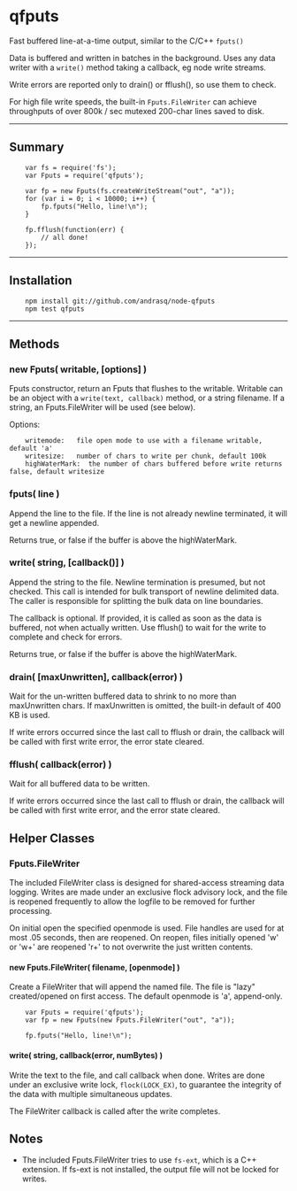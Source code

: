 qfputs
======

Fast buffered line-at-a-time output, similar to the C/C++ `fputs()`

Data is buffered and written in batches in the background.  Uses any
data writer with a `write()` method taking a callback, eg node write
streams.

Write errors are reported only to drain() or fflush(), so use them to check.

For high file write speeds, the built-in `Fputs.FileWriter` can achieve
throughputs of over 800k / sec mutexed 200-char lines saved to disk.

----
## Summary

        var fs = require('fs');
        var Fputs = require('qfputs');

        var fp = new Fputs(fs.createWriteStream("out", "a"));
        for (var i = 0; i < 10000; i++) {
            fp.fputs("Hello, line!\n");
        }

        fp.fflush(function(err) {
            // all done!
        });

----
## Installation

        npm install git://github.com/andrasq/node-qfputs
        npm test qfputs

----
## Methods

### new Fputs( writable, [options] )

Fputs constructor, return an Fputs that flushes to the writable.
Writable can be an object with a `write(text, callback)` method, or a
string filename.  If a string, an Fputs.FileWriter will be used (see below).

Options:

        writemode:   file open mode to use with a filename writable, default 'a'
        writesize:   number of chars to write per chunk, default 100k
        highWaterMark:  the number of chars buffered before write returns false, default writesize

### fputs( line )

Append the line to the file.  If the line is not already newline terminated,
it will get a newline appended.

Returns true, or false if the buffer is above the highWaterMark.

### write( string, [callback()] )

Append the string to the file.  Newline termination is presumed, but not checked.
This call is intended for bulk transport of newline delimited data.
The caller is responsible for splitting the bulk data on line boundaries.

The callback is optional.  If provided, it is called as soon as the data
is buffered, not when actually written.  Use fflush() to wait for the
write to complete and check for errors.

Returns true, or false if the buffer is above the highWaterMark.

### drain( [maxUnwritten], callback(error) )

Wait for the un-written buffered data to shrink to no more than maxUnwritten
chars.  If maxUnwritten is omitted, the built-in default of 400 KB is used.

If write errors occurred since the last call to fflush or drain, the callback
will be called with first write error, the error state cleared.

### fflush( callback(error) )

Wait for all buffered data to be written.

If write errors occurred since the last call to fflush or drain, the callback
will be called with first write error, and the error state cleared.

## Helper Classes

### Fputs.FileWriter

The included FileWriter class is designed for shared-access streaming data logging.
Writes are made under an exclusive flock advisory lock, and the file is
reopened frequently to allow the logfile to be removed for further processing.

On initial open the specified openmode is used.  File handles are used for at
most .05 seconds, then are reopened.  On reopen, files initially opened 'w' or
'w+' are reopened 'r+' to not overwrite the just written contents.

#### new Fputs.FileWriter( filename, [openmode] )

Create a FileWriter that will append the named file.  The file is "lazy"
created/opened on first access.  The default openmode is 'a', append-only.

        var Fputs = require('qfputs');
        var fp = new Fputs(new Fputs.FileWriter("out", "a"));

        fp.fputs("Hello, line!\n");

#### write( string, callback(error, numBytes) )

Write the text to the file, and call callback when done.  Writes are done
under an exclusive write lock, `flock(LOCK_EX)`, to guarantee the integrity of
the data with multiple simultaneous updates.

The FileWriter callback is called after the write completes.

## Notes

- The included Fputs.FileWriter tries to use `fs-ext`, which is a C++ extension.
  If fs-ext is not installed, the output file will not be locked for writes.
